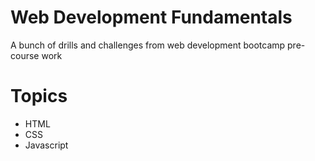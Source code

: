 # Web Development Fundamentals
A bunch of drills and challenges from web development bootcamp pre-course work

# Topics
- HTML
- CSS
- Javascript
